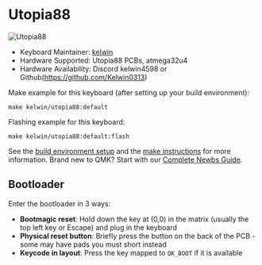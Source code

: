 # Utopia88

![Utopia88](https://i.imgur.com/pRKQIIHh.jpeg)


* Keyboard Maintainer: [kelwin](https://github.com/Kelwin0313)
* Hardware Supported: Utopia88 PCBs, atmega32u4
* Hardware Availability: Discord kelwin4598 or Github(https://github.com/Kelwin0313)

Make example for this keyboard (after setting up your build environment):

    make kelwin/utopia88:default

Flashing example for this keyboard:

    make kelwin/utopia88:default:flash

See the [build environment setup](https://docs.qmk.fm/#/getting_started_build_tools) and the [make instructions](https://docs.qmk.fm/#/getting_started_make_guide) for more information. Brand new to QMK? Start with our [Complete Newbs Guide](https://docs.qmk.fm/#/newbs).

## Bootloader

Enter the bootloader in 3 ways:

* **Bootmagic reset**: Hold down the key at (0,0) in the matrix (usually the top left key or Escape) and plug in the keyboard
* **Physical reset button**: Briefly press the button on the back of the PCB - some may have pads you must short instead
* **Keycode in layout**: Press the key mapped to `QK_BOOT` if it is available
